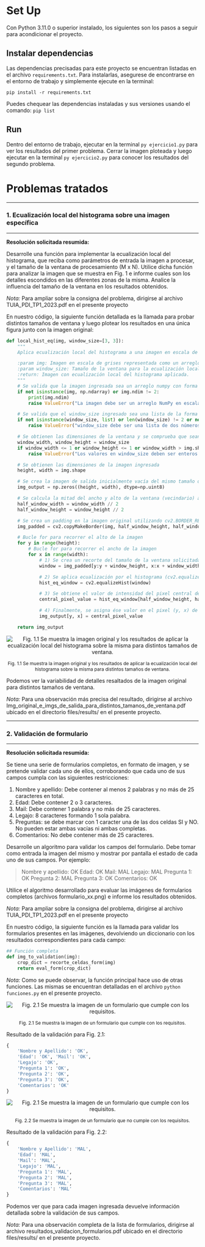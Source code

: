 # Set Up

Con Python 3.11.0 o superior instalado, los siguientes son los pasos a seguir para acondicionar el proyecto.

## Instalar dependencias

Las dependencias precisadas para este proyecto se encuentran listadas en el archivo `requirements.txt`. Para instalarlas, asegurese de encontrarse en el entorno de trabajo y simplemente ejecute en la terminal:

`pip install -r requirements.txt`

Puedes chequear las dependencias instaladas y sus versiones usando el comando: `pip list`

## Run

Dentro del entorno de trabajo, ejecutar en la terminal `py ejercicio1.py` para ver los resultados del primer problema. Cerrar la imagen ploteada y luego ejecutar en la terminal `py ejercicio2.py` para conocer los resultados del segundo problema.


# Problemas tratados

---
### 1. Ecualización local del histograma sobre una imagen específica
---

**Resolución solicitada resumida:**

Desarrolle una función para implementar la ecualización local del histograma, que reciba como parámetros de entrada la imagen a procesar, y el tamaño de la ventana de procesamiento (M x N). Utilice dicha función para analizar la imagen que se muestra en Fig. 1 e informe cuales son los detalles escondidos en las diferentes zonas de la misma. Analice la influencia del tamaño de la ventana en los resultados obtenidos.

*Nota:* Para ampliar sobre la consigna del problema, dirigirse al archivo TUIA_PDI_TP1_2023.pdf en el presente proyecto

En nuestro código, la siguiente función detallada es la llamada para probar distintos tamaños de ventana y luego plotear los resultados en una única figura junto con la imagen original:

```python
def local_hist_eq(img, window_size=[3, 3]):
    """
    Aplica ecualización local del histograma a una imagen en escala de grises.

    :param img: Imagen en escala de grises representada como un arreglo numpy.
    :param window_size: Tamaño de la ventana para la ecualización local del histograma (por defecto, [3, 3]).
    :return: Imagen con ecualización local del histograma aplicada.
    """
    # Se valida que la imagen ingresada sea un arreglo numpy con forma (x, y)
    if not isinstance(img, np.ndarray) or img.ndim != 2:
        print(img.ndim)
        raise ValueError("La imagen debe ser un arreglo NumPy en escala de grises con forma (x, y).")

    # Se valida que el window_size ingresado sea una lista de la forma [a, b] donde a y b son números enteros
    if not isinstance(window_size, list) or len(window_size) != 2 or not all(isinstance(val, int) for val in window_size):
        raise ValueError("window_size debe ser una lista de dos números enteros [a, b].")

    # Se obtienen las dimensiones de la ventana y se comprueba que sean válidas
    window_width, window_height = window_size
    if window_width <= 1 or window_height <= 1 or window_width > img.shape[0] or window_height > img.shape[1]:
        raise ValueError("Los valores en window_size deben ser enteros mayores que 1 y menores que las dimensiones de la imagen.")

    # Se obtienen las dimensiones de la imagen ingresada
    height, width = img.shape

    # Se crea la imagen de salida inicialmente vacía del mismo tamaño que la imagen ingresada
    img_output = np.zeros((height, width), dtype=np.uint8)

    # Se calcula la mitad del ancho y alto de la ventana (vecindario) a utilizar para la ecualización local
    half_window_width = window_width // 2
    half_window_height = window_height // 2

    # Se crea un padding en la imagen original utilizando cv2.BORDER_REFLECT
    img_padded = cv2.copyMakeBorder(img, half_window_height, half_window_height, half_window_width, half_window_width, cv2.BORDER_REFLECT)

    # Bucle for para recorrer el alto de la imagen
    for y in range(height):
        # Bucle for para recorrer el ancho de la imagen
        for x in range(width):
            # 1) Se crea un recorte del tamaño de la ventana solicitada
            window = img_padded[y:y + window_height, x:x + window_width]

            # 2) Se aplica ecualización por el histograma (cv2.equalizeHist) a dicho recorte
            hist_eq_window = cv2.equalizeHist(window)

            # 3) Se obtiene el valor de intensidad del pixel central del recorte ecualizado
            central_pixel_value = hist_eq_window[half_window_height, half_window_width]

            # 4) Finalmente, se asigna ése valor en el pixel (y, x) de la imagen de salida "img_output"
            img_output[y, x] = central_pixel_value

    return img_output
```

<p align="center">
  <img src="./files/results/Img_original_e_imgs_de_salida_para_distintos_tamanos_de_ventana.png" alt="Fig. 1.1 Se muestra la imagen original y los resultados de aplicar la ecualización local del histograma sobre la misma para distintos tamaños de ventana.">
</p>

<p align="center" style="font-size: 12px;">Fig. 1.1 Se muestra la imagen original y los resultados de aplicar la ecualización local del histograma sobre la misma para distintos tamaños de ventana.</p>

Podemos ver la variabilidad de detalles resaltados de la imagen original para distintos tamaños de ventana.

*Nota:* Para una observación más precisa del resultado, dirigirse al archivo Img_original_e_imgs_de_salida_para_distintos_tamanos_de_ventana.pdf ubicado en el directorio files/results/ en el presente proyecto.

---
### 2. Validación de formulario
---
**Resolución solicitada resumida:**

Se tiene una serie de formularios completos, en formato de imagen, y se pretende validar cada uno de ellos, corroborando que cada uno de sus campos cumpla con las siguientes restricciones:
1. Nombre y apellido: Debe contener al menos 2 palabras y no más de 25 caracteres en total.
2. Edad: Debe contener 2 o 3 caracteres.
3. Mail: Debe contener 1 palabra y no más de 25 caracteres.
4. Legajo: 8 caracteres formando 1 sola palabra.
5. Preguntas: se debe marcar con 1 caracter una de las dos celdas SI y NO.
No pueden estar ambas vacías ni ambas completas.
6. Comentarios: No debe contener más de 25 caracteres.

Desarrolle un algoritmo para validar los campos del formulario. Debe tomar como entrada la imagen del mismo y mostrar por pantalla el estado de cada uno de sus campos. Por ejemplo:
>Nombre y apellido: OK
Edad: OK
Mail: MAL
Legajo: MAL
Pregunta 1: OK
Pregunta 2: MAL
Pregunta 3: OK
Comentarios: OK

Utilice el algoritmo desarrollado para evaluar las imágenes de formularios completos (archivos formulario_xx.png) e informe los resultados obtenidos.

*Nota:* Para ampliar sobre la consigna del problema, dirigirse al archivo TUIA_PDI_TP1_2023.pdf en el presente proyecto

En nuestro código, la siguiente función es la llamada para validar los formularios presentes en las imágenes, devolviendo un diccionario con los resultados correspondientes para cada campo:

```python
## Función completa
def img_to_validation(img):
    crop_dict = recorte_celdas_form(img)
    return eval_form(crop_dict)
```
*Nota:* Como se puede observar, la función principal hace uso de otras funciones. Las mismas se encuentran detalladas en el archivo ```python funciones.py``` en el presente proyecto.

<p align="center">
  <img src="./files/images_to_analyze/formulario_01.png" alt="Fig. 2.1 Se muestra la imagen de un formulario que cumple con los requisitos.">
</p>

<p align="center" style="font-size: 12px;">Fig. 2.1 Se muestra la imagen de un formulario que cumple con los requisitos.</p>

Resultado de la validación para Fig. 2.1:
```python
{
    'Nombre y Apellido': 'OK', 
    'Edad': 'OK', 'Mail': 'OK', 
    'Legajo': 'OK', 
    'Pregunta 1': 'OK', 
    'Pregunta 2': 'OK', 
    'Pregunta 3': 'OK', 
    'Comentarios': 'OK'
}
```

<p align="center">
  <img src="./files/images_to_analyze/formulario_02.png" alt="Fig. 2.1 Se muestra la imagen de un formulario que cumple con los requisitos.">
</p>

<p align="center" style="font-size: 12px;">Fig. 2.2 Se muestra la imagen de un formulario que no cumple con los requisitos.</p>

Resultado de la validación para Fig. 2.2:
```python
{
    'Nombre y Apellido': 'MAL', 
    'Edad': 'MAL', 
    'Mail': 'MAL', 
    'Legajo': 'MAL', 
    'Pregunta 1': 'MAL', 
    'Pregunta 2': 'MAL', 
    'Pregunta 3': 'MAL', 
    'Comentarios': 'MAL'
}
```

Podemos ver que para cada imagen ingresada devuelve información detallada sobre la validación de sus campos.

*Nota:* Para una observación completa de la lista de formularios, dirigirse al archivo resultados_validacion_formularios.pdf ubicado en el directorio files/results/ en el presente proyecto.
